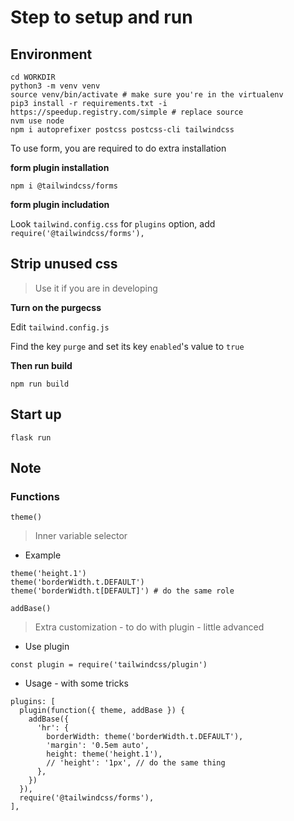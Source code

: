# Step to setup and run

## Environment
```
cd WORKDIR
python3 -m venv venv
source venv/bin/activate # make sure you're in the virtualenv
pip3 install -r requirements.txt -i https://speedup.registry.com/simple # replace source
nvm use node
npm i autoprefixer postcss postcss-cli tailwindcss
```
To use form, you are required to do extra installation

**form plugin installation**
```
npm i @tailwindcss/forms
```

**form plugin includation**

Look `tailwind.config.css` for `plugins` option, add `require('@tailwindcss/forms'),`

## Strip unused css
> Use it if you are in developing

**Turn on the purgecss**

Edit `tailwind.config.js`

Find the key `purge` and set its key `enabled`'s value to `true`

**Then run build**
```
npm run build
```

## Start up
```
flask run
```

## Note

### Functions
`theme()`
> Inner variable selector

- Example
```
theme('height.1')
theme('borderWidth.t.DEFAULT')
theme('borderWidth.t[DEFAULT]') # do the same role
```

`addBase()`
> Extra customization - to do with plugin - little advanced

- Use plugin
```
const plugin = require('tailwindcss/plugin')
```

- Usage - with some tricks
```
plugins: [
  plugin(function({ theme, addBase }) {
    addBase({
      'hr': {
        borderWidth: theme('borderWidth.t.DEFAULT'),
        'margin': '0.5em auto',
        height: theme('height.1'),
        // 'height': '1px', // do the same thing
      },
    })
  }),
  require('@tailwindcss/forms'),
],
```
